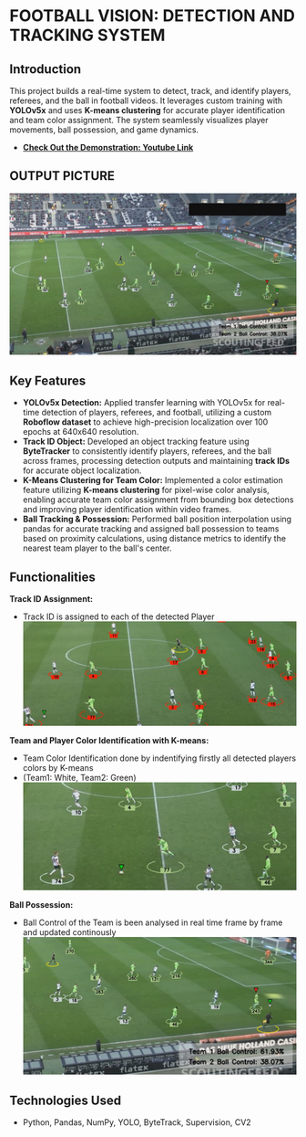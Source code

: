 # FOOTBALL VISION: DETECTION AND TRACKING SYSTEM

## Introduction
This project builds a real-time system to detect, track, and identify players, referees, and the ball in football videos. It leverages custom training with **YOLOv5x** and uses **K-means clustering** for accurate player identification and team color assignment. The system seamlessly visualizes player movements, ball possession, and game dynamics.

- **[Check Out the Demonstration: Youtube Link](https://youtu.be/8JDVnhHnWhE)**

## OUTPUT PICTURE
  <img src="images/final_output.png" alt="Output_picture" />



## Key Features
- **YOLOv5x Detection:**	Applied transfer learning with YOLOv5x for real-time detection of players, referees, and football, utilizing a custom **Roboflow dataset** to achieve high-precision localization over 100 epochs at 640x640 resolution.
- **Track ID Object:**	Developed an object tracking feature using **ByteTracker** to consistently identify players, referees, and the ball across frames, processing detection outputs and maintaining **track IDs** for accurate object localization.
- **K-Means Clustering for Team Color:**  Implemented a color estimation feature utilizing **K-means clustering** for pixel-wise color analysis, enabling accurate team color assignment from bounding box detections and improving player identification within video frames. 
- **Ball Tracking & Possession:**	Performed ball position interpolation using pandas for accurate tracking and assigned ball possession to teams based on proximity calculations, using distance metrics to identify the nearest team player to the ball's center.


## Functionalities

**Track ID Assignment:**
- Track ID is assigned to each of the detected Player
  <img src="images/track_id.png" alt="Track ID Assignment" width="600" />

**Team and Player Color Identification with K-means:**
- Team Color Identification done by indentifying firstly all detected players colors by K-means
- (Team1: White, Team2: Green)
  <img src="images/k-means.png" alt="K-Means" width="600" />

**Ball Possession:**
- Ball Control of the Team is been analysed in real time frame by frame and updated continously
  <img src="images/possession.png" alt="Ball Possession" width="600" />

## Technologies Used
- Python, Pandas, NumPy, YOLO, ByteTrack, Supervision, CV2
